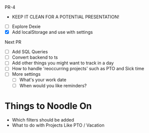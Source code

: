 PR-4
- KEEP IT CLEAN FOR A POTENTIAL PRESENTATION!
- [ ] Explore Dexie
- [x] Add localStorage and use with settings

Next PR

- [ ] Add SQL Queries
- [ ] Convert backend to ts
- [ ] Add other things you might want to track in a day
- [ ] How to handle 'reoccurring projects' such as PTO and Sick time 
- [ ] More settings
     - [ ] What's your work date
     - [ ] When would you like reminders?

# Things to Noodle On

- Which filters should be added
- What to do with Projects Like PTO / Vacation